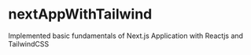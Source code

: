 # nextAppWithTailwind
Implemented basic fundamentals of Next.js Application with Reactjs and TailwindCSS

